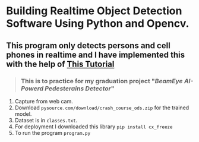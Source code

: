 # Building Realtime Object Detection Software Using Python and Opencv.
## This program only detects persons and cell phones in realtime and I have implemented this with the help of [This Tutorial](https://www.youtube.com/watch?v=bUoWTPaKUi4&t=559s)

> ### This is to practice for my graduation project "***BeamEye AI-Powerd Pedesterains Detector***"

1. Capture from web cam.
2. Download `pysource.com/download/crash_course_ods.zip` for the trained model.
3. Dataset is in `classes.txt`.
4. For deployment I downloaded this library `pip install cx_freeze`
5. To run the program `program.py`
